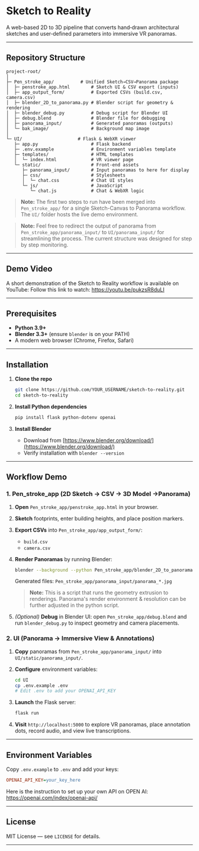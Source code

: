 # Sketch to Reality

A web-based 2D to 3D pipeline that converts hand‑drawn architectural sketches and user‑defined parameters into immersive VR panoramas.

---

## Repository Structure

```
project-root/
│
├─ Pen_stroke_app/          # Unified Sketch→CSV→Panorama package
│  ├─ penstroke_app.html        # Sketch UI & CSV export (inputs)
│  ├─ app_output_form/          # Exported CSVs (build.csv, camera.csv)
│  ├─ blender_2D_to_panorama.py # Blender script for geometry & rendering
│  ├─ blender_debug.py          # Debug script for Blender UI
│  ├─ debug.blend               # Blender file for debugging
│  ├─ panorama_input/           # Generated panoramas (outputs)
│  └─ bak_image/                # Background map image
│
└─ UI/                     # Flask & WebXR viewer
   ├─ app.py                    # Flask backend
   ├─ .env.example              # Environment variables template
   ├─ templates/                # HTML templates
   │  └─ index.html             # VR viewer page
   └─ static/                   # Front‑end assets
      ├─ panorama_input/        # Input panoramas to here for display
      ├─ css/                   # Stylesheets
      │  └─ chat.css            # Chat UI styles
      └─ js/                    # JavaScript
         └─ chat.js             # Chat & WebXR logic
```

> **Note:** The first two steps to run have been merged into `Pen_stroke_app/` for a single Sketch-Canvas to Panorama workflow. The `UI/` folder hosts the live demo environment.

> **Note:** Feel free to redirect the output of panorama from `Pen_stroke_app/panorama_input/` to `UI/panorama_input/` for streamlining the process. The current structure was designed for step by step monitoring.

---
## Demo Video

A short demonstration of the Sketch to Reality workflow is available on YouTube:
Follow this link to watch: https://youtu.be/pukzsR8duLI

---

## Prerequisites

* **Python 3.9+**
* **Blender 3.3+** (ensure `blender` is on your PATH)
* A modern web browser (Chrome, Firefox, Safari)

---

## Installation

1. **Clone the repo**

   ```bash
   git clone https://github.com/YOUR_USERNAME/sketch-to-reality.git
   cd sketch-to-reality
   ```
2. **Install Python dependencies**

   ```bash
   pip install flask python-dotenv openai
   ```
3. **Install Blender**

   * Download from [https://www.blender.org/download/](https://www.blender.org/download/)
   * Verify installation with `blender --version`

---

## Workflow Demo

### 1. Pen\_stroke\_app (2D Sketch → CSV → 3D Model →Panorama)

1. **Open** `Pen_stroke_app/penstroke_app.html` in your browser.
2. **Sketch** footprints, enter building heights, and place position markers.
3. **Export CSVs** into `Pen_stroke_app/app_output_form/`:

   * `build.csv`
   * `camera.csv`
4. **Render Panoramas** by running Blender:

   ```bash
   blender --background --python Pen_stroke_app/blender_2D_to_panorama.py
   ```

   Generated files: `Pen_stroke_app/panorama_input/panorama_*.jpg`

   > **Note:** This is a script that runs the geometry extrusion to renderings. Panorama's render environment & resolution can be further adjusted in the python script.
5. *(Optional)* **Debug** in Blender UI: open `Pen_stroke_app/debug.blend` and run `blender_debug.py` to inspect geometry and camera placements.

### 2. UI (Panorama → Immersive View & Annotations)

1. **Copy** panoramas from `Pen_stroke_app/panorama_input/` into `UI/static/panorama_input/`.
2. **Configure** environment variables:

   ```bash
   cd UI
   cp .env.example .env
   # Edit .env to add your OPENAI_API_KEY
   ```
3. **Launch** the Flask server:

   ```bash
   flask run
   ```
4. **Visit** `http://localhost:5000` to explore VR panoramas, place annotation dots, record audio, and view live transcriptions.

---

## Environment Variables

Copy `.env.example` to `.env` and add your keys:

```ini
OPENAI_API_KEY=your_key_here
```
Here is the instruction to set up your own API on OPEN AI: https://openai.com/index/openai-api/

---

## License

MIT License — see `LICENSE` for details.

---